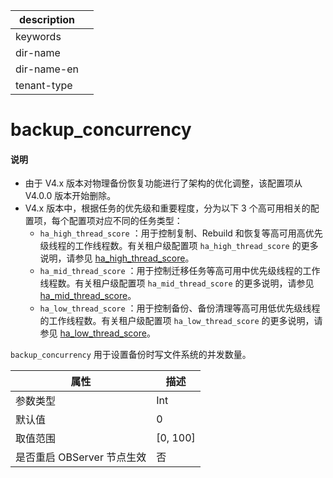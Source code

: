 |description||
|---|---|
|keywords||
|dir-name||
|dir-name-en||
|tenant-type||

# backup_concurrency

<main id="notice" type='explain'>
<h4>说明</h4>
<ul>
<li>由于 V4.x 版本对物理备份恢复功能进行了架构的优化调整，该配置项从 V4.0.0 版本开始删除。</li>
<li>V4.x 版本中，根据任务的优先级和重要程度，分为以下 3 个高可用相关的配置项，每个配置项对应不同的任务类型：
<ul><li><code>ha_high_thread_score</code> ：用于控制复制、Rebuild 和恢复等高可用高优先级线程的工作线程数。有关租户级配置项 <code>ha_high_thread_score</code> 的更多说明，请参见 <a href="../400.tenant-level-configuration-items/4100.ha_high_thread_score.md">ha_high_thread_score</a>。</li>
<li><code>ha_mid_thread_score</code> ：用于控制迁移任务等高可用中优先级线程的工作线程数。有关租户级配置项 <code>ha_mid_thread_score</code> 的更多说明，请参见 <a href="../400.tenant-level-configuration-items/4200.ha_mid_thread_score.md">ha_mid_thread_score</a>。</li>
<li><code>ha_low_thread_score</code> ：用于控制备份、备份清理等高可用低优先级线程的工作线程数。有关租户级配置项 <code>ha_low_thread_score</code> 的更多说明，请参见 <a href="../400.tenant-level-configuration-items/4300.ha_low_thread_score.md">ha_low_thread_score</a>。</li></ul>
</li></ul>
</main>

`backup_concurrency` 用于设置备份时写文件系统的并发数量。

|      **属性**      |   **描述**   |
|------------------|------------|
| 参数类型             | Int         |
| 默认值              | 0          |
| 取值范围             | \[0, 100\] |
| 是否重启 OBServer 节点生效 | 否          |
